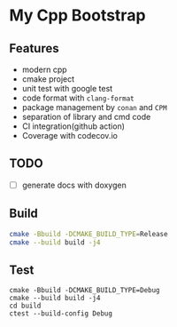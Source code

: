My Cpp Bootstrap
======

## Features

* modern cpp
* cmake project
* unit test with google test
* code format with `clang-format`
* package management by `conan` and `CPM`
* separation of library and cmd code
* CI integration(github action)
* Coverage with codecov.io



## TODO

* [ ] generate docs with doxygen


## Build

```sh
cmake -Bbuild -DCMAKE_BUILD_TYPE=Release
cmake --build build -j4
```

## Test

```
cmake -Bbuild -DCMAKE_BUILD_TYPE=Debug
cmake --build build -j4
cd build
ctest --build-config Debug
```


